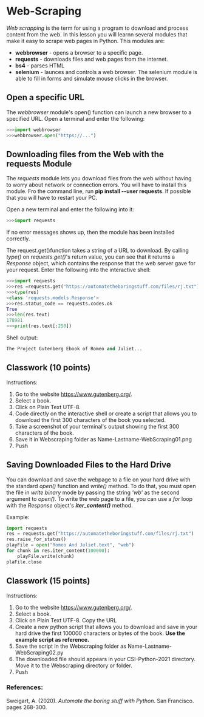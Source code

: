 # Web-Scraping
*Web scrapping* is the term for using a program to download and process content from the web. In this lesson you will learnn several modules that make it easy to scrape web pages in Python.  This modules are:
- **webbrowser** - opens a browser to a specific page.
- **requests** - downloads files and web pages from the internet.
- **bs4** - parses HTML
- **selenium** - launces and controls a web browser. The selenium module is able to fill in forms and simulate mouse clicks in the browser. 

## Open a specific URL
The *webbrowser* module's open() function can launch a new browser to a specified URL. Open a terminal and enter the following:
```python
>>>import webbrowser
>>>webbrowser.open("https://...")
```
## Downloading files from the Web with the requests Module
The *requests* module lets you download files from the web without having to worry about network or connection errors. You will have to install this module.  Fro the command line, run **pip install --user requests**. If possible that you will have to restart your PC. 

Open a new terminal and enter the following into it:
```python
>>>import requests
```
If no error messages shows up, then the module has been installed correctly. 

The request.get()function takes a string of a URL to download. By calling *type()* on *requests.get()*'s return value, you can see that it returns a *Response* object, which contains the response that the web server gave for your request. Enter the following into the interactive shell:

```python
>>>import requests
>>>res =requests.get("https://automatetheboringstuff.com/files/rj.txt")
>>>type(res)
<class 'requests.models.Response'>
>>>res.status_code == requests.codes.ok
True
>>>len(res.text)
178981
>>>print(res.text[:250])
```
Shell output:
```python
The Project Gutenberg Ebook of Romeo and Juliet...
```
## Classwork **(10 points)**

Instructions: 

1. Go to the website https://www.gutenberg.org/.
2. Select a book.
3. Click on Plain Text UTF-8.
4. Code directly on the interactive shell or create a script that allows you to download the first 300 characters of the book you selected.
5. Take a screenshot of your terminal's output showing the first 300 characters of the book.
6. Save it in Webscraping folder as Name-Lastname-WebScraping01.png
7. Push

## Saving Downloaded Files to the Hard Drive

You can download and save the webpage to a file on your hard drive with the standard *open()* function and *write()* method. To do that, you must open the file in *write binary* mode by passing the string *'wb'* as the second argument to *open()*. 
To write the web page to a file, you can use a *for* loop with the *Response* object's ***iter_content()*** method. 

Example:
```python
import requests
res = requests.get("https://automatetheboringstuff.com/files/rj.txt")
res.raise_for_status()
playFile = open("Romeo And Juliet.text", "web")
for chunk in res.iter_content(100000):
    playFile.write(chunk)
plaFile.close
```

## Classwork **(15 points)**

Instructions: 

1. Go to the website https://www.gutenberg.org/.
2. Select a book.
3. Click on Plain Text UTF-8. Copy the URL
4. Create a new python script that allows you to download and save in your hard drive the first 100000 characters or bytes of the book. **Use the example script as reference.**
6. Save the script in the Webscraping folder as Name-Lastname-WebScraping02.py
7. The downloaded file should appears in your CSI-Python-2021 directory. Move it to the Webscraping directory or folder. 
8. Push

### References: 
Sweigart, A. (2020). *Automate the boring stuff with Python*. San Francisco. pages 268-300.

